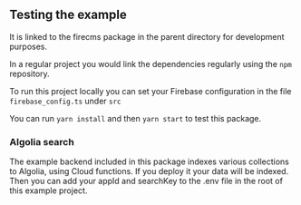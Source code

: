 ## Testing the example

It is linked to the firecms package in the parent directory for development
purposes.

In a regular project you would link the dependencies regularly using the `npm`
repository.

To run this project locally you can set your Firebase configuration in the file
`firebase_config.ts` under `src`

You can run `yarn install` and then `yarn start` to test this package.

### Algolia search

The example backend included in this package indexes various collections to
Algolia, using Cloud functions. If you deploy it your data will be indexed.
Then you can add your appId and searchKey to the .env file in the root of this
example project.

